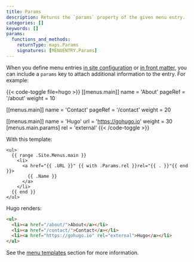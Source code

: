 ```yaml
---
title: Params
description: Returns the `params` property of the given menu entry.
categories: []
keywords: []
params:
  functions_and_methods:
    returnType: maps.Params
    signatures: [MENUENTRY.Params]
---
```


When you define menu entries [in site configuration][] or [in front matter][], you can include a `params` key to attach additional information to the entry. For example:

{{< code-toggle file=hugo >}}
[[menus.main]]
name = 'About'
pageRef = '/about'
weight = 10

[[menus.main]]
name = 'Contact'
pageRef = '/contact'
weight = 20

[[menus.main]]
name = 'Hugo'
url = 'https://gohugo.io'
weight = 30
[menus.main.params]
  rel = 'external'
{{< /code-toggle >}}

With this template:

```go-html-template
<ul>
  {{ range .Site.Menus.main }}
    <li>
      <a href="{{ .URL }}" {{ with .Params.rel }}rel="{{ . }}"{{ end }}>
        {{ .Name }}
      </a>
    </li>
  {{ end }}
</ul>
```

Hugo renders:

```html
<ul>
  <li><a href="/about/">About</a></li>
  <li><a href="/contact/">Contact</a></li>
  <li><a href="https://gohugo.io" rel="external">Hugo</a></li>
</ul>
```

See the [menu templates][] section for more information.

[menu templates]: /templates/menu/#menu-entry-parameters
[in front matter]: /content-management/menus/#define-in-front-matter
[in site configuration]: /content-management/menus/

